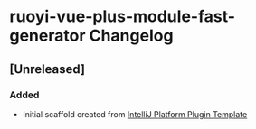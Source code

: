 <!-- Keep a Changelog guide -> https://keepachangelog.com -->

# ruoyi-vue-plus-module-fast-generator Changelog

## [Unreleased]
### Added
- Initial scaffold created from [IntelliJ Platform Plugin Template](https://github.com/JetBrains/intellij-platform-plugin-template)
